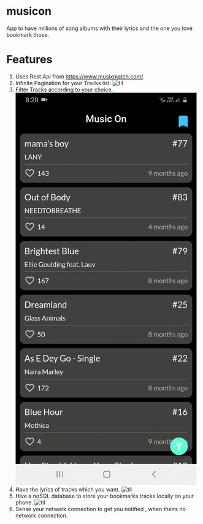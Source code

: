 # musicon
App to have millions of song albums with their lyrics and the one you love bookmark those.

# Features

1. Uses Rest Api from https://www.musixmatch.com/.
2. Infinite Pagination for your Tracks list.
![til](infinite_pagination.gif)
3. Filter Tracks according to your choice.
![til](track_filtering.gif)
4. Have the lyrics of tracks which you want.
![til](album_info.gif)
5. Hive a noSQL database to store your bookmarks tracks locally on your phone.
![til](local_backup.gif)
6. Sense your network connection to get you notified , when theirs no network connection.

